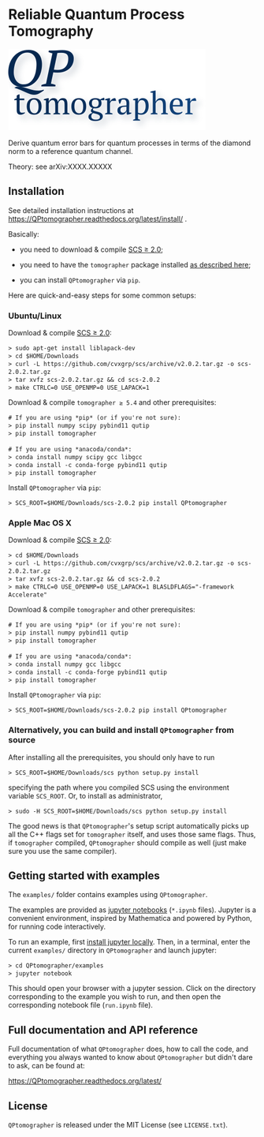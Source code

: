 # Reliable Quantum Process Tomography

![QPtomographer](QPtomographer.svg)

Derive quantum error bars for quantum processes in terms of the diamond norm to
a reference quantum channel.

Theory: see arXiv:XXXX.XXXXX


## Installation

See detailed installation instructions at
https://QPtomographer.readthedocs.org/latest/install/ .

Basically:

- you need to download & compile [SCS ≥ 2.0](https://github.com/cvxgrp/scs);

- you need to have the `tomographer` package
  installed [as described here][tomographer_py_inst];
  
- you can install `QPtomographer` via `pip`.

[tomographer_py_inst]: https://tomographer.github.io/tomographer/get-started/#python-version


Here are quick-and-easy steps for some common setups:

### Ubuntu/Linux

Download & compile [SCS ≥ 2.0](https://github.com/cvxgrp/scs):

    > sudo apt-get install liblapack-dev
    > cd $HOME/Downloads
    > curl -L https://github.com/cvxgrp/scs/archive/v2.0.2.tar.gz -o scs-2.0.2.tar.gz
    > tar xvfz scs-2.0.2.tar.gz && cd scs-2.0.2
    > make CTRLC=0 USE_OPENMP=0 USE_LAPACK=1

Download & compile `tomographer ≥ 5.4` and other prerequisites:

    # If you are using *pip* (or if you're not sure):
    > pip install numpy scipy pybind11 qutip
    > pip install tomographer

    # If you are using *anacoda/conda*:
    > conda install numpy scipy gcc libgcc
    > conda install -c conda-forge pybind11 qutip
    > pip install tomographer

Install `QPtomographer` via `pip`:

    > SCS_ROOT=$HOME/Downloads/scs-2.0.2 pip install QPtomographer

### Apple Mac OS X

Download & compile [SCS ≥ 2.0](https://github.com/cvxgrp/scs):

    > cd $HOME/Downloads
    > curl -L https://github.com/cvxgrp/scs/archive/v2.0.2.tar.gz -o scs-2.0.2.tar.gz
    > tar xvfz scs-2.0.2.tar.gz && cd scs-2.0.2
    > make CTRLC=0 USE_OPENMP=0 USE_LAPACK=1 BLASLDFLAGS="-framework Accelerate"

Download & compile `tomographer` and other prerequisites:

    # If you are using *pip* (or if you're not sure):
    > pip install numpy pybind11 qutip
    > pip install tomographer

    # If you are using *anacoda/conda*:
    > conda install numpy gcc libgcc
    > conda install -c conda-forge pybind11 qutip
    > pip install tomographer

Install `QPtomographer` via `pip`:

    > SCS_ROOT=$HOME/Downloads/scs-2.0.2 pip install QPtomographer

### Alternatively, you can build and install `QPtomographer` from source

After installing all the prerequisites, you should only have to run

    > SCS_ROOT=$HOME/Downloads/scs python setup.py install

specifying the path where you compiled SCS using the environment variable
`SCS_ROOT`.  Or, to install as administrator,

    > sudo -H SCS_ROOT=$HOME/Downloads/scs python setup.py install

The good news is that `QPtomographer`'s setup script automatically picks up all
the C++ flags set for `tomographer` itself, and uses those same flags. Thus, if
`tomographer` compiled, `QPtomographer` should compile as well (just make sure
you use the same compiler).


## Getting started with examples

The `examples/` folder contains examples using `QPtomographer`.

The examples are provided as [jupyter notebooks][jpynb] (`*.ipynb` files).
Jupyter is a convenient environment, inspired by Mathematica and powered by
Python, for running code interactively.

To run an example, first [install jupyter locally][jpyinst].  Then, in a
terminal, enter the current `examples/` directory in `QPtomographer` and launch
jupyter:

    > cd QPtomographer/examples
    > jupyter notebook
    
This should open your browser with a jupyter session. Click on the directory
corresponding to the example you wish to run, and then open the corresponding
notebook file (`run.ipynb` file).

[jpynb]: https://jupyter.org/
[jpyinst]: http://jupyter.readthedocs.io/en/latest/install.html


## Full documentation and API reference

Full documentation of what `QPtomographer` does, how to call the code, and
everything you always wanted to know about `QPtomographer` but didn't dare to
ask, can be found at:

https://QPtomographer.readthedocs.org/latest/


## License

`QPtomographer` is released under the MIT License (see `LICENSE.txt`).
